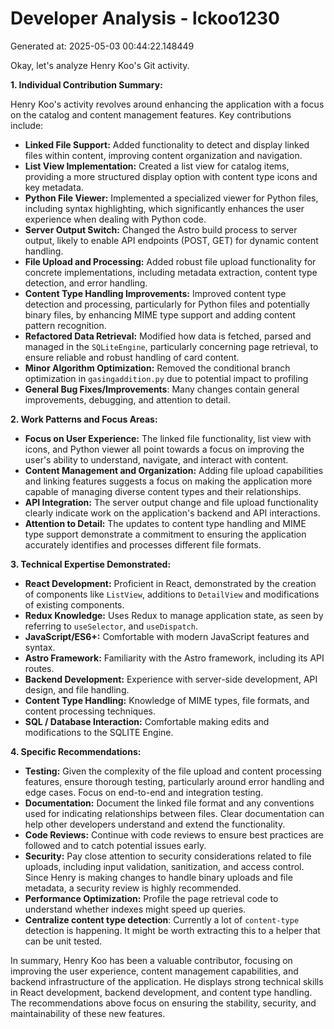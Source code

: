 # Developer Analysis - lckoo1230
Generated at: 2025-05-03 00:44:22.148449

Okay, let's analyze Henry Koo's Git activity.

**1. Individual Contribution Summary:**

Henry Koo's activity revolves around enhancing the application with a focus on the catalog and content management features. Key contributions include:

*   **Linked File Support:**  Added functionality to detect and display linked files within content, improving content organization and navigation.
*   **List View Implementation:** Created a list view for catalog items, providing a more structured display option with content type icons and key metadata.
*   **Python File Viewer:** Implemented a specialized viewer for Python files, including syntax highlighting, which significantly enhances the user experience when dealing with Python code.
*   **Server Output Switch:** Changed the Astro build process to server output, likely to enable API endpoints (POST, GET) for dynamic content handling.
*   **File Upload and Processing:** Added robust file upload functionality for concrete implementations, including metadata extraction, content type detection, and error handling.
*   **Content Type Handling Improvements:** Improved content type detection and processing, particularly for Python files and potentially binary files, by enhancing MIME type support and adding content pattern recognition.
*   **Refactored Data Retrieval:** Modified how data is fetched, parsed and managed in the `SQLiteEngine`, particularly concerning page retrieval, to ensure reliable and robust handling of card content.
*   **Minor Algorithm Optimization:** Removed the conditional branch optimization in `gasingaddition.py` due to potential impact to profiling
*   **General Bug Fixes/Improvements**: Many changes contain general improvements, debugging, and attention to detail.

**2. Work Patterns and Focus Areas:**

*   **Focus on User Experience:** The linked file functionality, list view with icons, and Python viewer all point towards a focus on improving the user's ability to understand, navigate, and interact with content.
*   **Content Management and Organization:**  Adding file upload capabilities and linking features suggests a focus on making the application more capable of managing diverse content types and their relationships.
*   **API Integration:**  The server output change and file upload functionality clearly indicate work on the application's backend and API interactions.
*   **Attention to Detail:**  The updates to content type handling and MIME type support demonstrate a commitment to ensuring the application accurately identifies and processes different file formats.

**3. Technical Expertise Demonstrated:**

*   **React Development:**  Proficient in React, demonstrated by the creation of components like `ListView`, additions to `DetailView` and modifications of existing components.
*   **Redux Knowledge:**  Uses Redux to manage application state, as seen by referring to `useSelector`, and `useDispatch`.
*   **JavaScript/ES6+:**  Comfortable with modern JavaScript features and syntax.
*   **Astro Framework:**  Familiarity with the Astro framework, including its API routes.
*   **Backend Development:**  Experience with server-side development, API design, and file handling.
*   **Content Type Handling:**  Knowledge of MIME types, file formats, and content processing techniques.
*   **SQL / Database Interaction:** Comfortable making edits and modifications to the SQLITE Engine.

**4. Specific Recommendations:**

*   **Testing:** Given the complexity of the file upload and content processing features, ensure thorough testing, particularly around error handling and edge cases. Focus on end-to-end and integration testing.
*   **Documentation:**  Document the linked file format and any conventions used for indicating relationships between files. Clear documentation can help other developers understand and extend the functionality.
*   **Code Reviews:**  Continue with code reviews to ensure best practices are followed and to catch potential issues early.
*   **Security:**  Pay close attention to security considerations related to file uploads, including input validation, sanitization, and access control. Since Henry is making changes to handle binary uploads and file metadata, a security review is highly recommended.
*   **Performance Optimization:** Profile the page retrieval code to understand whether indexes might speed up queries.
*   **Centralize content type detection**: Currently a lot of `content-type` detection is happening. It might be worth extracting this to a helper that can be unit tested.

In summary, Henry Koo has been a valuable contributor, focusing on improving the user experience, content management capabilities, and backend infrastructure of the application. He displays strong technical skills in React development, backend development, and content type handling. The recommendations above focus on ensuring the stability, security, and maintainability of these new features.

